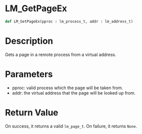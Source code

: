 # LM_GetPageEx

```python
def LM_GetPageEx(pproc : lm_process_t, addr : lm_address_t)
```

# Description

Gets a page in a remote process from a virtual address.

# Parameters

- pproc: valid process which the page will be taken from.
- addr: the virtual address that the page will be looked up from.

# Return Value

On success, it returns a valid `lm_page_t`. On failure, it returns `None`.

